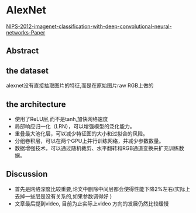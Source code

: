 # AlexNet
[NIPS-2012-imagenet-classification-with-deep-convolutional-neural-networks-Paper](https://papers.nips.cc/paper/2012/file/c399862d3b9d6b76c8436e924a68c45b-Paper.pdf)

## Abstract

## the dataset
alexnet没有直接抽取图片的特征,而是在原始图片raw RGB上做的
## the architecture
+ 使用了ReLU层,而不是tanh,加快网络速度
+ 局部响应归一化（LRN），可以增强模型的泛化能力。
+ 重叠最大池化层，可以减少特征图的大小和过拟合的风险。
+ 分组卷积层，可以在两个GPU上并行训练网络，并减少参数数量。
+ 数据增强技术，可以通过随机裁剪、水平翻转和RGB通道变换来扩充训练数据。  

## Discussion
+ 首先是网络深度比较重要,论文中删除中间层都会使得性能下降2%左右(实际上去掉一些层是没有关系的,如果参数调得好 )
+ 文章最后提到video, 目前为止实际上video 方向的发展仍然比较缓慢